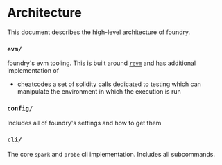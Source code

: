 # Architecture

This document describes the high-level architecture of foundry.

### `evm/`

foundry's evm tooling. This is built around [`revm`](https://github.com/bluealloy/revm) and has additional
implementation of

-   [cheatcodes](./cheatcodes.md) a set of solidity calls dedicated to testing which can manipulate the environment in
    which the execution is run

### `config/`

Includes all of foundry's settings and how to get them

### `cli/`

The core `spark` and `probe` cli implementation. Includes all subcommands.
